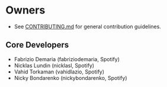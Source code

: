 # Owners

- See [CONTRIBUTING.md](CONTRIBUTING.md) for general contribution guidelines.

## Core Developers

- Fabrizio Demaria (fabriziodemaria, Spotify)
- Nicklas Lundin (nicklasl, Spotify)
- Vahid Torkaman (vahidlazio, Spotify)
- Nicky Bondarenko (nickybondarenko, Spotify)